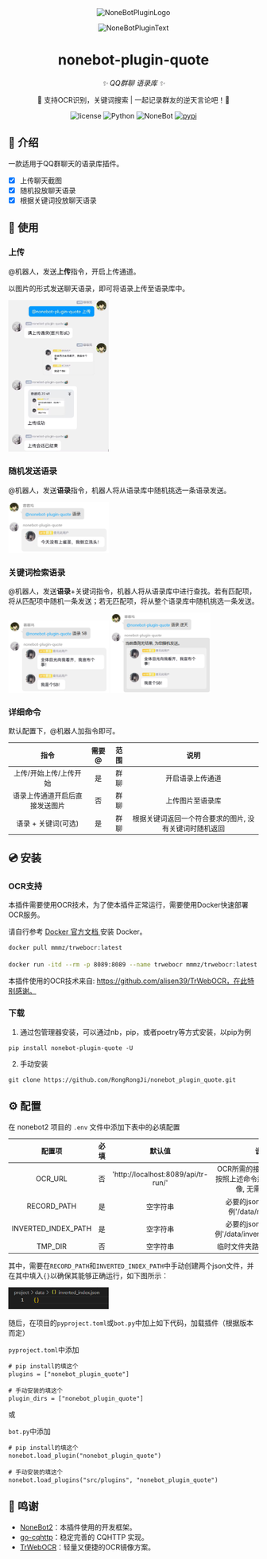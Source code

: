 <div align="center">
  <img src="https://s2.loli.net/2022/06/16/opBDE8Swad5rU3n.png" width="180" height="180" alt="NoneBotPluginLogo">
  <br>
  <p><img src="https://s2.loli.net/2022/06/16/xsVUGRrkbn1ljTD.png" width="240" alt="NoneBotPluginText"></p>
</div>

<div align="center">

# nonebot-plugin-quote

_✨ QQ群聊 语录库 ✨_

🧬 支持OCR识别，关键词搜索 | 一起记录群友的逆天言论吧！🎉 

<p align="center">
  <img src="https://img.shields.io/github/license/EtherLeaF/nonebot-plugin-colab-novelai" alt="license">
  <img src="https://img.shields.io/badge/python-3.8+-blue.svg" alt="Python">
  <img src="https://img.shields.io/badge/nonebot-2.0.0r4+-red.svg" alt="NoneBot">
  <a href="https://pypi.org/project/nonebot-plugin-quote/">
      <img src="https://img.shields.io/pypi/v/nonebot-plugin-quote.svg" alt="pypi">
  </a>
</p>
</div>


## 📖 介绍

一款适用于QQ群聊天的语录库插件。

- [x] 上传聊天截图
- [x] 随机投放聊天语录
- [x] 根据关键词投放聊天语录

## 🎉 使用

### 上传

@机器人，发送**上传**指令，开启上传通道。

以图片的形式发送聊天语录，即可将语录上传至语录库中。

<img src="screenshot/upload.jpg" width="40%" />

### 随机发送语录

@机器人，发送**语录**指令，机器人将从语录库中随机挑选一条语录发送。

<img src="screenshot/random.jpg" width="40%" />

### 关键词检索语录

@机器人，发送**语录**+关键词指令，机器人将从语录库中进行查找。若有匹配项，将从匹配项中随机一条发送；若无匹配项，将从整个语录库中随机挑选一条发送。

<img src="screenshot/select.jpg" width="40%" />
<img src="screenshot/non.jpg" width="40%" />

### 详细命令

默认配置下，@机器人加指令即可。


| 指令 | 需要@ | 范围 | 说明 |
|:-----:|:----:|:------:|:-----------:|
| 上传/开始上传/上传开始 | 是 | 群聊 | 开启语录上传通道 |
| 语录上传通道开启后直接发送图片 | 否 | 群聊 | 上传图片至语录库 |
| 语录 + 关键词(可选) | 是 | 群聊 | 根据关键词返回一个符合要求的图片, 没有关键词时随机返回 |


## 💿 安装

### OCR支持

本插件需要使用OCR技术，为了使本插件正常运行，需要使用Docker快速部署OCR服务。

请自行参考 <a href="https://docs.docker.com/engine/install/">Docker 官方文档 </a>安装 Docker。

```bash
docker pull mmmz/trwebocr:latest

docker run -itd --rm -p 8089:8089 --name trwebocr mmmz/trwebocr:latest 
```

本插件使用的OCR技术来自: https://github.com/alisen39/TrWebOCR，在此特别感谢。

### 下载

1. 通过包管理器安装，可以通过nb，pip，或者poetry等方式安装，以pip为例

```
pip install nonebot-plugin-quote -U
```

2. 手动安装

```
git clone https://github.com/RongRongJi/nonebot_plugin_quote.git
```

## ⚙️ 配置

在 nonebot2 项目的 `.env` 文件中添加下表中的必填配置


| 配置项 | 必填 | 默认值 | 说明 |
|:-----:|:----:|:----:|:----:|
| OCR_URL | 否 | 'http://localhost:8089/api/tr-run/' | OCR所需的接口url, 如果你是按照上述命令运行的Docker镜像, 无需额外配置 |
| RECORD_PATH | 是 | 空字符串 | 必要的json文件路径, 示例'/data/record.json' |
| INVERTED_INDEX_PATH | 是 | 空字符串 | 必要的json文件路径, 示例'/data/inverted_index.json' |
| TMP_DIR | 否 | 空字符串 | 临时文件夹路径, 示例'/data/' |

其中，需要在`RECORD_PATH`和`INVERTED_INDEX_PATH`中手动创建两个json文件，并在其中填入`{}`以确保其能够正确运行，如下图所示：

<img src="screenshot/data.jpg" width="40%" />

随后，在项目的`pyproject.toml`或`bot.py`中加上如下代码，加载插件（根据版本而定）

`pyproject.toml`中添加

```
# pip install的填这个
plugins = ["nonebot_plugin_quote"]

# 手动安装的填这个
plugin_dirs = ["nonebot_plugin_quote"]
```

或

`bot.py`中添加

```
# pip install的填这个
nonebot.load_plugin("nonebot_plugin_quote")

# 手动安装的填这个
nonebot.load_plugins("src/plugins", "nonebot_plugin_quote")
```


## 🎉 鸣谢

- [NoneBot2](https://github.com/nonebot/nonebot2)：本插件使用的开发框架。
- [go-cqhttp](https://github.com/Mrs4s/go-cqhttp)：稳定完善的 CQHTTP 实现。
- [TrWebOCR](https://github.com/alisen39/TrWebOCR)：轻量又便捷的OCR镜像方案。